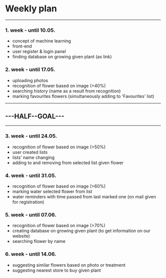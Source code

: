 # Weekly plan 
---

### 1. week - until 10.05.
 - concept of machine learning
 - front-end
 - user register & login panel
 - finding database on growing given plant (as link)

### 2. week - until 17.05.
 - uploading photos
 - recognition of flower based on image (>40%)
 - searching history (name as a result from recognition)
 - marking favourites flowers (simultaneously adding to 'Favourites' list)

---
## ---HALF--GOAL---
---

### 3. week - until 24.05.
 - recognition of flower based on image (>50%) 
 - user created lists
 - lists' name changing
 - adding to and removing from selected list given flower

### 4. week - until 31.05.
 - recognition of flower based on image (>60%) 
 - marking water selected flower from list
 - water reminders with time passed from last marked one (on mail given for registration)

### 5. week - until 07.06.
 - recognition of flower based on image (>70%) 
 - creating database on growing given plant (to get information on our website)
 - searching flower by name 
 
### 6. week - until 14.06.
 - suggesting similar flowers based on photo or treatment
 - suggesting nearest store to buy given plant
